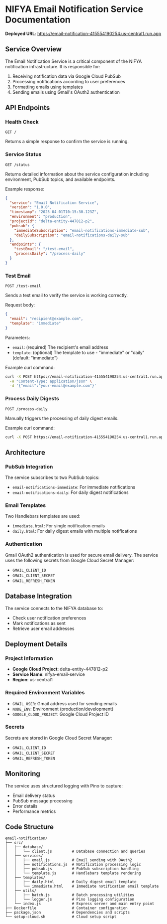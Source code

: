 # NIFYA Email Notification Service Documentation

**Deployed URL**: https://email-notification-415554190254.us-central1.run.app

## Service Overview

The Email Notification Service is a critical component of the NIFYA notification infrastructure. It is responsible for:

1. Receiving notification data via Google Cloud PubSub
2. Processing notifications according to user preferences
3. Formatting emails using templates
4. Sending emails using Gmail's OAuth2 authentication

## API Endpoints

### Health Check
```
GET /
```
Returns a simple response to confirm the service is running.

### Service Status
```
GET /status
```
Returns detailed information about the service configuration including environment, PubSub topics, and available endpoints.

Example response:
```json
{
  "service": "Email Notification Service",
  "version": "1.0.0",
  "timestamp": "2025-04-01T10:15:30.123Z",
  "environment": "production",
  "projectId": "delta-entity-447812-p2",
  "pubsub": {
    "immediateSubscription": "email-notifications-immediate-sub",
    "dailySubscription": "email-notifications-daily-sub"
  },
  "endpoints": {
    "testEmail": "/test-email",
    "processDaily": "/process-daily"
  }
}
```

### Test Email
```
POST /test-email
```

Sends a test email to verify the service is working correctly.

Request body:
```json
{
  "email": "recipient@example.com",
  "template": "immediate"
}
```

Parameters:
- `email`: (required) The recipient's email address
- `template`: (optional) The template to use - "immediate" or "daily" (default: "immediate")

Example curl command:
```bash
curl -X POST https://email-notification-415554190254.us-central1.run.app/test-email \
  -H "Content-Type: application/json" \
  -d '{"email":"your-email@example.com"}'
```

### Process Daily Digests
```
POST /process-daily
```

Manually triggers the processing of daily digest emails.

Example curl command:
```bash
curl -X POST https://email-notification-415554190254.us-central1.run.app/process-daily
```

## Architecture

### PubSub Integration

The service subscribes to two PubSub topics:
- `email-notifications-immediate`: For immediate notifications
- `email-notifications-daily`: For daily digest notifications

### Email Templates

Two Handlebars templates are used:
- `immediate.html`: For single notification emails
- `daily.html`: For daily digest emails with multiple notifications

### Authentication

Gmail OAuth2 authentication is used for secure email delivery. The service uses the following secrets from Google Cloud Secret Manager:
- `GMAIL_CLIENT_ID`
- `GMAIL_CLIENT_SECRET`
- `GMAIL_REFRESH_TOKEN`

## Database Integration

The service connects to the NIFYA database to:
- Check user notification preferences
- Mark notifications as sent
- Retrieve user email addresses

## Deployment Details

### Project Information
- **Google Cloud Project**: delta-entity-447812-p2
- **Service Name**: nifya-email-service
- **Region**: us-central1

### Required Environment Variables
- `GMAIL_USER`: Gmail address used for sending emails
- `NODE_ENV`: Environment (production/development)
- `GOOGLE_CLOUD_PROJECT`: Google Cloud Project ID

### Secrets
Secrets are stored in Google Cloud Secret Manager:
- `GMAIL_CLIENT_ID`
- `GMAIL_CLIENT_SECRET`
- `GMAIL_REFRESH_TOKEN`

## Monitoring

The service uses structured logging with Pino to capture:
- Email delivery status
- PubSub message processing
- Error details
- Performance metrics

## Code Structure

```
email-notification/
├── src/
│   ├── database/
│   │   └── client.js         # Database connection and queries
│   ├── services/
│   │   ├── email.js          # Email sending with OAuth2
│   │   ├── notifications.js  # Notification processing logic
│   │   ├── pubsub.js         # PubSub subscription handling
│   │   └── template.js       # Handlebars template rendering
│   ├── templates/
│   │   ├── daily.html        # Daily digest email template
│   │   └── immediate.html    # Immediate notification email template
│   ├── utils/
│   │   ├── batch.js          # Batch processing utilities
│   │   └── logger.js         # Pino logging configuration
│   └── index.js              # Express server and main entry point
├── Dockerfile                # Container configuration
├── package.json              # Dependencies and scripts
└── setup-cloud.sh            # Cloud setup script
```